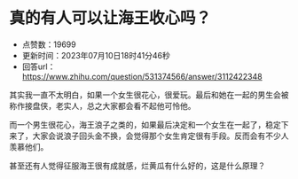 # 真的有人可以让海王收心吗？
- 点赞数：19699
- 更新时间：2023年07月10日18时41分46秒
- 回答url：https://www.zhihu.com/question/531374566/answer/3112422348
<body>
 <p data-pid="wCd9MBJp">其实我一直不太明白，如果一个女生很花心，很爱玩。最后和她在一起的男生会被称作接盘侠，老实人，总之大家都会看不起他可怜他。</p>
 <p data-pid="DvhrWTFO">而一个男生很花心，海王浪子之类的，如果最后决定和一个女生在一起了，稳定下来了，大家会说浪子回头金不换，会觉得那个女生肯定很有手段。反而会有不少人羡慕他们。</p>
 <p data-pid="E2NNa5Uc">甚至还有人觉得征服海王很有成就感，烂黄瓜有什么好的，这是什么原理？</p>
</body>